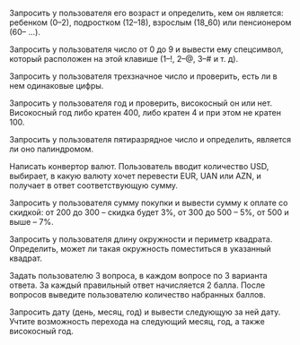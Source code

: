 Запросить у пользователя его возраст и определить, кем он является: ребенком (0–2), подростком (12–18), взрослым (18_60) или пенсионером (60– ...).

Запросить у пользователя число от 0 до 9 и вывести ему спецсимвол, который расположен на этой клавише (1–!, 2–@, 3–# и т. д).

Запросить у пользователя трехзначное число и проверить, есть ли в нем одинаковые цифры.

Запросить у пользователя год и проверить, високосный он или нет. Високосный год либо кратен 400, либо кратен 4 и при этом не кратен 100.

Запросить у пользователя пятиразрядное число и определить, является ли оно палиндромом.

Написать конвертор валют. Пользователь вводит количество USD, выбирает, в какую валюту хочет перевести EUR, UAN или AZN, и получает в ответ соответствующую сумму.

Запросить у пользователя сумму покупки и вывести сумму к оплате со скидкой: от 200 до 300 – скидка будет 3%, от 300 до 500 – 5%, от 500 и выше – 7%.

Запросить у пользователя длину окружности и периметр квадрата. Определить, может ли такая окружность поместиться в указанный квадрат.

Задать пользователю 3 вопроса, в каждом вопросе по 3 варианта ответа. За каждый правильный ответ начисляется 2 балла. После вопросов выведите пользователю количество набранных баллов.

Запросить дату (день, месяц, год) и вывести следующую за ней дату. Учтите возможность перехода на следующий месяц, год, а также високосный год.